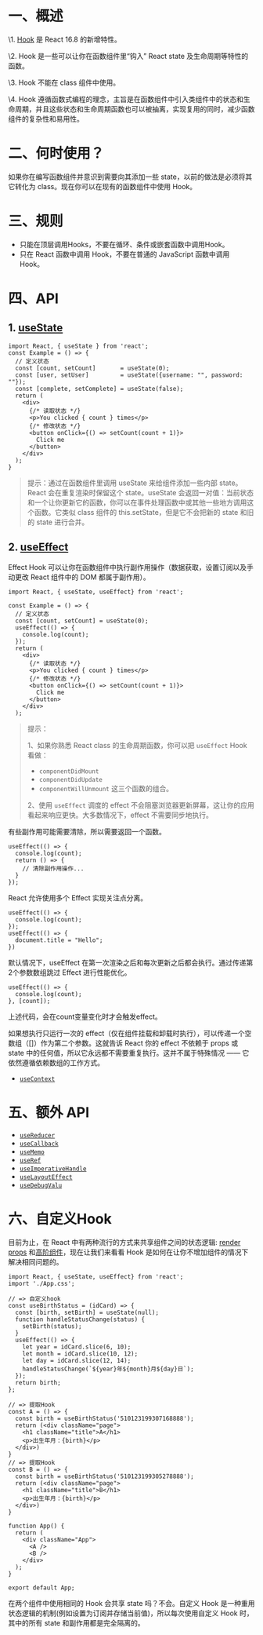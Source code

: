 # 一、概述

\1. [Hook](https://react.docschina.org/docs/hooks-intro.html) 是 React 16.8 的新增特性。

\2. Hook 是一些可以让你在函数组件里“钩入” React state 及生命周期等特性的函数。

\3. Hook 不能在 class 组件中使用。

\4. Hook 遵循函数式编程的理念，主旨是在函数组件中引入类组件中的状态和生命周期，并且这些状态和生命周期函数也可以被抽离，实现复用的同时，减少函数组件的复杂性和易用性。

# 二、何时使用？

如果你在编写函数组件并意识到需要向其添加一些 state，以前的做法是必须将其它转化为 class。现在你可以在现有的函数组件中使用 Hook。

# 三、规则

- 只能在顶层调用Hooks，不要在循环、条件或嵌套函数中调用Hook。
- 只在 React 函数中调用 Hook，不要在普通的 JavaScript 函数中调用 Hook。

# 四、API

## 1. [useState](https://react.docschina.org/docs/hooks-reference.html#usestate)  

```react
import React, { useState } from 'react';
const Example = () => {
  // 定义状态
  const [count, setCount]       = useState(0);
  const [user, setUser]         = useState({username: "", password: ""});
  const [complete, setComplete] = useState(false);
  return (
    <div>
      {/* 读取状态 */}
      <p>You clicked { count } times</p>
      {/* 修改状态 */}
      <button onClick={() => setCount(count + 1)}>
        Click me
      </button>
    </div>
  );
}
```

> 提示：通过在函数组件里调用 useState 来给组件添加一些内部 state。React 会在重复渲染时保留这个 state。useState 会返回一对值：当前状态和一个让你更新它的函数，你可以在事件处理函数中或其他一些地方调用这个函数。它类似 class 组件的 this.setState，但是它不会把新的 state 和旧的 state 进行合并。

## 2. [useEffect](https://react.docschina.org/docs/hooks-reference.html#useeffect)

Effect Hook 可以让你在函数组件中执行副作用操作（数据获取，设置订阅以及手动更改 React 组件中的 DOM 都属于副作用）。

```react
import React, { useState, useEffect} from 'react';

const Example = () => {
  // 定义状态
  const [count, setCount] = useState(0);
  useEffect(() => {
    console.log(count);
  });
  return (
    <div>
      {/* 读取状态 */}
      <p>You clicked { count } times</p>
      {/* 修改状态 */}
      <button onClick={() => setCount(count + 1)}>
        Click me
      </button>
    </div>
  );
```

> 提示：
>
> 1、如果你熟悉 React class 的生命周期函数，你可以把 `useEffect` Hook 看做：
>
> - `componentDidMount`
> - `componentDidUpdate` 
> -  `componentWillUnmount` 
>这三个函数的组合。
>
> 2、使用 `useEffect` 调度的 effect 不会阻塞浏览器更新屏幕，这让你的应用看起来响应更快。大多数情况下，effect 不需要同步地执行。

有些副作用可能需要清除，所以需要返回一个函数。

```react
useEffect(() => {
  console.log(count);
  return () => {
    // 清除副作用操作...
  }
});
```

React 允许使用多个 Effect 实现关注点分离。

```react
useEffect(() => {
  console.log(count);
});
useEffect(() => {
  document.title = "Hello";
})
```

默认情况下，useEffect 在第一次渲染之后和每次更新之后都会执行。通过传递第2个参数数组跳过 Effect 进行性能优化。

```react
useEffect(() => {
  console.log(count);
}, [count]);
```

上述代码，会在count变量变化时才会触发effect。

如果想执行只运行一次的 effect（仅在组件挂载和卸载时执行），可以传递一个空数组（[]）作为第二个参数。这就告诉 React 你的 effect 不依赖于 props 或 state 中的任何值，所以它永远都不需要重复执行。这并不属于特殊情况 —— 它依然遵循依赖数组的工作方式。

- [`useContext`](https://react.docschina.org/docs/hooks-reference.html#usecontext)

# 五、额外 API

- [`useReducer`](https://react.docschina.org/docs/hooks-reference.html#usereducer)
- [`useCallback`](https://react.docschina.org/docs/hooks-reference.html#usecallback)
- [`useMemo`](https://react.docschina.org/docs/hooks-reference.html#usememo)
- [`useRef`](https://react.docschina.org/docs/hooks-reference.html#useref)
- [`useImperativeHandle`](https://react.docschina.org/docs/hooks-reference.html#useimperativehandle)
- [`useLayoutEffect`](https://react.docschina.org/docs/hooks-reference.html#uselayouteffect)
- [`useDebugValu`](https://react.docschina.org/docs/hooks-reference.html#usedebugvalue)

# 六、自定义Hook

目前为止，在 React 中有两种流行的方式来共享组件之间的状态逻辑: [render props](https://links.jianshu.com/go?to=https%3A%2F%2Fzh-hans.reactjs.org%2Fdocs%2Frender-props.html) 和[高阶组件](https://links.jianshu.com/go?to=https%3A%2F%2Fzh-hans.reactjs.org%2Fdocs%2Fhigher-order-components.html)，现在让我们来看看 Hook 是如何在让你不增加组件的情况下解决相同问题的。

```react
import React, { useState, useEffect} from 'react';
import './App.css';

// => 自定义hook
const useBirthStatus = (idCard) => {
  const [birth, setBirth] = useState(null);
  function handleStatusChange(status) {
    setBirth(status);
  }
  useEffect(() => {
    let year = idCard.slice(6, 10);
    let month = idCard.slice(10, 12);
    let day = idCard.slice(12, 14);
    handleStatusChange(`${year}年${month}月${day}日`);
  });
  return birth;
};

// => 提取Hook
const A = () => {
  const birth = useBirthStatus('510123199307168888');
  return (<div className="page">
    <h1 className="title">A</h1>
    <p>出生年月：{birth}</p>
  </div>)
}
// => 提取Hook
const B = () => {
  const birth = useBirthStatus('510123199305278888');
  return (<div className="page">
    <h1 className="title">B</h1>
    <p>出生年月：{birth}</p>
  </div>)
}

function App() {
  return (
    <div className="App">
      <A />
      <B />
    </div>
  );
}

export default App;
```

在两个组件中使用相同的 Hook 会共享 state 吗？不会。自定义 Hook 是一种重用状态逻辑的机制(例如设置为订阅并存储当前值)，所以每次使用自定义 Hook 时，其中的所有 state 和副作用都是完全隔离的。






























